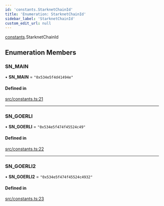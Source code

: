 ```yaml
---
id: 'constants.StarknetChainId'
title: 'Enumeration: StarknetChainId'
sidebar_label: 'StarknetChainId'
custom_edit_url: null
---
```


[constants](../namespaces/constants.md).StarknetChainId

## Enumeration Members

### SN_MAIN

• **SN_MAIN** = `"0x534e5f4d41494e"`

#### Defined in

[src/constants.ts:21](https://github.com/starknet-io/starknet.js/blob/v5.14.1/src/constants.ts#L21)

---

### SN_GOERLI

• **SN_GOERLI** = `"0x534e5f474f45524c49"`

#### Defined in

[src/constants.ts:22](https://github.com/starknet-io/starknet.js/blob/v5.14.1/src/constants.ts#L22)

---

### SN_GOERLI2

• **SN_GOERLI2** = `"0x534e5f474f45524c4932"`

#### Defined in

[src/constants.ts:23](https://github.com/starknet-io/starknet.js/blob/v5.14.1/src/constants.ts#L23)
